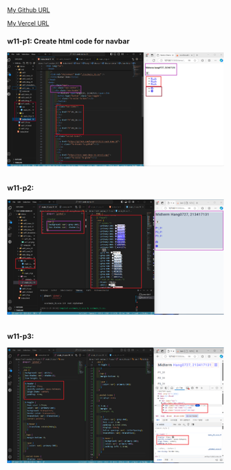 [My Github URL](https://github.com/hang0727/1131-sweb-demo-31.git)

[My Vercel URL](https://1131-sweb-demo-31.vercel.app/)

### w11-p1: Create html code for navbar

![](w11-p1.png)

```

```

### w11-p2:

![](w11-p2.png)

```

```

### w11-p3:

![](w11-p3.png)

```

```
